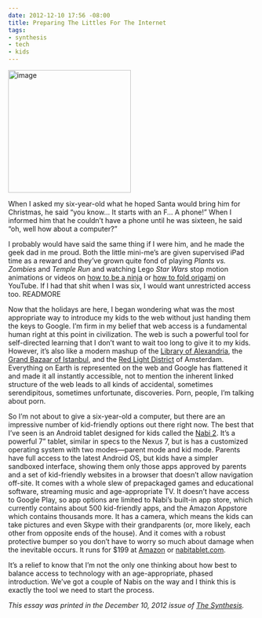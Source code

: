 ```yaml
---
date: 2012-12-10 17:56 -08:00
title: Preparing The Littles For The Internet
tags:
- synthesis
- tech
- kids
---
```

<img class="right" alt="image" height="250" src="https://mattolson-blog.s3.amazonaws.com/nabi.png" width="250"/>

When I asked my six-year-old what he hoped Santa would bring him for Christmas, he said &ldquo;you know… It starts with an F… A phone!&rdquo; When I informed him that he couldn&rsquo;t have a phone 
until he was sixteen, he said &ldquo;oh, well how about a computer?&rdquo;

I probably would have said the same thing if I were him, and he made the geek dad in me proud. Both the little mini-me&rsquo;s are given supervised iPad time as a reward and they&rsquo;ve grown quite 
fond of playing _Plants vs. Zombies_ and _Temple Run_ and watching Lego _Star Wars_ stop motion animations or videos on [how to be a ninja](https://www.youtube.com/watch?v=JdLCEwEFCMU) or 
[how to fold origami](https://www.youtube.com/watch?v=FSijU52XJ7w) on YouTube. If I had that shit when I was six, I would want unrestricted access too.
READMORE

Now that the holidays are here, I began wondering what was the most appropriate way to introduce my kids to the web without just handing them the keys to Google. I&rsquo;m firm in my belief that web 
access is a fundamental human right at this point in civilization. The web is such a powerful tool for self-directed learning that I don&rsquo;t want to wait too long to give it to my kids. However, 
it&rsquo;s also like a modern mashup of the [Library of Alexandria](http://en.wikipedia.org/wiki/Library_of_Alexandria), the [Grand Bazaar of Istanbul](http://en.wikipedia.org/wiki/Grand_Bazaar,_Istanbul), 
and the [Red Light District](http://en.wikipedia.org/wiki/De_Wallen) of Amsterdam. Everything on Earth is represented on the web and Google has flattened it and made it all instantly accessible, not to 
mention the inherent linked structure of the web leads to all kinds of accidental, sometimes serendipitous, sometimes unfortunate, discoveries. Porn, people, I&rsquo;m talking about porn.

So I&rsquo;m not about to give a six-year-old a computer, but there are an impressive number of kid-friendly options out there right now. The best that I&rsquo;ve seen is an Android tablet designed 
for kids called the [Nabi 2](http://www.nabitablet.com). It&rsquo;s a powerful 7&rdquo; tablet, similar in specs to the Nexus 7, but is has a customized operating system with two modes&mdash;parent mode and kid mode. Parents 
have full access to the latest Android OS, but kids have a simpler sandboxed interface, showing them only those apps approved by parents and a set of kid-friendly websites in a browser that doesn&rsquo;t 
allow navigation off-site. It comes with a whole slew of prepackaged games and educational software, streaming music and age-appropriate TV. It doesn&rsquo;t have access to Google Play, so app options 
are limited to Nabi&rsquo;s built-in app store, which currently contains about 500 kid-friendly apps, and the Amazon Appstore which contains thousands more. It has a camera, which means the kids can 
take pictures and even Skype with their grandparents (or, more likely, each other from opposite ends of the house). And it comes with a robust protective bumper so you don&rsquo;t have to worry so 
much about damage when the inevitable occurs. It runs for $199 at [Amazon](http://www.amazon.com/Fuhu-NABI-NABI2-NV7A-7-Inch-Tablet/dp/B008DBI5RI/ref=sr_1_1?ie=UTF8&amp;qid=1355372519&amp;sr=8-1) or 
[nabitablet.com](http://www.nabitablet.com).

It&rsquo;s a relief to know that I&rsquo;m not the only one thinking about how best to balance access to technology with an age-appropriate, phased introduction. We&rsquo;ve got a couple of Nabis 
on the way and I think this is exactly the tool we need to start the process.

_This essay was printed in the December 10, 2012 issue of [The Synthesis](http://synthesisweekly.com/preparing-the-littles-for-the-internet/)._
